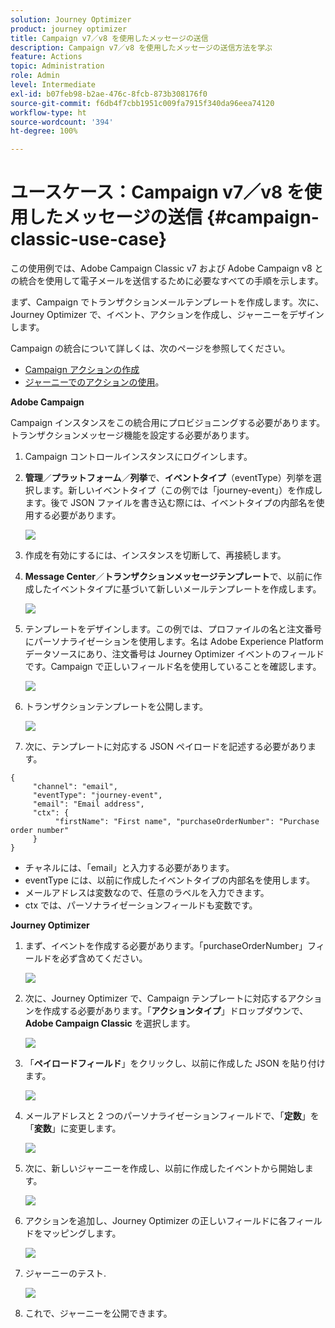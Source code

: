 ```yaml
---
solution: Journey Optimizer
product: journey optimizer
title: Campaign v7／v8 を使用したメッセージの送信
description: Campaign v7／v8 を使用したメッセージの送信方法を学ぶ
feature: Actions
topic: Administration
role: Admin
level: Intermediate
exl-id: b07feb98-b2ae-476c-8fcb-873b308176f0
source-git-commit: f6db4f7cbb1951c009fa7915f340da96eea74120
workflow-type: ht
source-wordcount: '394'
ht-degree: 100%

---
```


# ユースケース：Campaign v7／v8 を使用したメッセージの送信 {#campaign-classic-use-case}

この使用例では、Adobe Campaign Classic v7 および Adobe Campaign v8 との統合を使用して電子メールを送信するために必要なすべての手順を示します。

まず、Campaign でトランザクションメールテンプレートを作成します。次に、Journey Optimizer で、イベント、アクションを作成し、ジャーニーをデザインします。

Campaign の統合について詳しくは、次のページを参照してください。

* [Campaign アクションの作成](../action/acc-action.md)
* [ジャーニーでのアクションの使用](../building-journeys/using-adobe-campaign-classic.md)。

**Adobe Campaign**

Campaign インスタンスをこの統合用にプロビジョニングする必要があります。トランザクションメッセージ機能を設定する必要があります。

1. Campaign コントロールインスタンスにログインします。

1. **管理**／**プラットフォーム**／**列挙**&#x200B;で、**イベントタイプ**（eventType）列挙を選択します。新しいイベントタイプ（この例では「journey-event」）を作成します。後で JSON ファイルを書き込む際には、イベントタイプの内部名を使用する必要があります。

   ![](assets/accintegration-uc-1.png)

1. 作成を有効にするには、インスタンスを切断して、再接続します。

1. **Message Center**／**トランザクションメッセージテンプレート**&#x200B;で、以前に作成したイベントタイプに基づいて新しいメールテンプレートを作成します。

   ![](assets/accintegration-uc-2.png)

1. テンプレートをデザインします。この例では、プロファイルの名と注文番号にパーソナライゼーションを使用します。名は Adobe Experience Platform データソースにあり、注文番号は Journey Optimizer イベントのフィールドです。Campaign で正しいフィールド名を使用していることを確認します。

   ![](assets/accintegration-uc-3.png)

1. トランザクションテンプレートを公開します。

   ![](assets/accintegration-uc-4.png)

1. 次に、テンプレートに対応する JSON ペイロードを記述する必要があります。

```
{
     "channel": "email",
     "eventType": "journey-event",
     "email": "Email address",
     "ctx": {
          "firstName": "First name", "purchaseOrderNumber": "Purchase order number"
     }
}
```

* チャネルには、「email」と入力する必要があります。
* eventType には、以前に作成したイベントタイプの内部名を使用します。
* メールアドレスは変数なので、任意のラベルを入力できます。
* ctx では、パーソナライゼーションフィールドも変数です。

**Journey Optimizer**

1. まず、イベントを作成する必要があります。「purchaseOrderNumber」フィールドを必ず含めてください。

   ![](assets/accintegration-uc-5.png)

1. 次に、Journey Optimizer で、Campaign テンプレートに対応するアクションを作成する必要があります。「**アクションタイプ**」ドロップダウンで、**Adobe Campaign Classic** を選択します。

   ![](assets/accintegration-uc-6.png)

1. 「**ペイロードフィールド**」をクリックし、以前に作成した JSON を貼り付けます。

   ![](assets/accintegration-uc-7.png)

1. メールアドレスと 2 つのパーソナライゼーションフィールドで、「**定数**」を「**変数**」に変更します。

   ![](assets/accintegration-uc-8.png)

1. 次に、新しいジャーニーを作成し、以前に作成したイベントから開始します。

   ![](assets/accintegration-uc-9.png)

1. アクションを追加し、Journey Optimizer の正しいフィールドに各フィールドをマッピングします。

   ![](assets/accintegration-uc-10.png)

1. ジャーニーのテスト.

   ![](assets/accintegration-uc-11.png)

1. これで、ジャーニーを公開できます。
